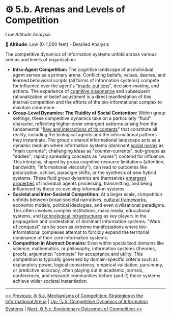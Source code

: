 # ⚙️ 5.b. Arenas and Levels of Competition
*Low Altitude Analysis*

📍 **Altitude**: Low (0-1,000 feet) - Detailed Analysis

<!--

- Massive operationalization gap
- Placeholder terms like viscosity need to be fleshed out
- Flesh out higher order information systems / BICs agency
- Elaborate on antagonism vs synergistic evolution
- Overall flesh out the "how" to the "what" and "where"

-->

The competitive dynamics of information systems unfold across various arenas and levels of organization:

-   **Intra-Agent Competition:** The cognitive landscape of an individual agent serves as a primary arena. Conflicting beliefs, values, desires, and learned behavioral scripts (all forms of information systems) compete for influence over the agent's "[inside-out lens](../glossary/I.md#inside-out-lens)", decision-making, and actions. The experience of [cognitive dissonance](../glossary/C.md#cognitive-dissonance) and subsequent rationalization or belief adjustment is a direct manifestation of this internal competition and the efforts of the bio-informational complex to maintain coherence.
-   **Group-Level Dynamics: The Fluidity of Social Contention:** Within group settings, these competitive dynamics take on a particularly "fluid" character, reflecting higher-order emergent patterns arising from the fundamental "[flow and interactions of its contents](../glossary/F.md#flow-and-interactions-of-its-contents)" that constitute all reality, including the biological agents and the informational patterns they instantiate. The group's shared informational landscape acts as a dynamic medium where information systems (dominant [social norms](../glossary/S.md#social-norms) as "main currents"; challenging ideas as "counter-currents"; sub-groups as "eddies"; rapidly spreading concepts as "waves") contend for influence. This interplay, shaped by group cognitive resource limitations (attention, bandwidth, "informational viscosity"), can lead to outcomes like polarization, schism, paradigm shifts, or the synthesis of new hybrid systems. These fluid group dynamics are themselves [emergent properties](../glossary/E.md#emergent-property) of individual agents processing, transmitting, and being influenced by these co-evolving information systems.
-   **Societal and Inter-Societal Competition:** At a larger scale, competition unfolds between broad societal narratives, [cultural frameworks](../glossary/C.md#cultural-frameworks), economic models, political ideologies, and even civilizational paradigms. This often involves complex institutions, mass media, educational systems, and [technological infrastructures](../glossary/T.md#technological-infrastructure) as key players in the propagation and contestation of dominant information systems. "Wars of conquest" can be seen as extreme manifestations where bio-informational complexes attempt to forcibly expand the territorial dominance of their core information systems.
-   **Competition in Abstract Domains:** Even within specialized domains like science, mathematics, or philosophy, information systems (theories, proofs, arguments) "compete" for acceptance and utility. This competition is typically governed by domain-specific criteria such as explanatory power, logical consistency, empirical validation, parsimony, or predictive accuracy, often playing out in academic journals, conferences, and research communities before (and if) these systems achieve wider societal instantiation.

---
[<< Previous: ⚙️ 5.a. Mechanisms of Competition: Strategies in the Informational Arena](5a-mechanisms-competition.md) | [Up: 🔍 5. Competitive Dynamics of Information Systems](5-competitive-dynamics.md) | [Next: ⚙️ 5.c. Evolutionary Outcomes of Competition >>](5c-evolutionary-outcomes-competition.md)
